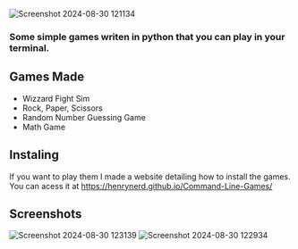 ![Screenshot 2024-08-30 121134](https://github.com/user-attachments/assets/1c5f7cfd-d0d7-4ed2-b341-f799f27b10fe)

### Some simple games writen in python that you can play in your terminal.

## Games Made
- Wizzard Fight Sim
- Rock, Paper, Scissors
- Random Number Guessing Game
- Math Game

## Instaling
If you want to play them I made a website detailing how to install the games.
You can acess it at https://henrynerd.github.io/Command-Line-Games/

## Screenshots
![Screenshot 2024-08-30 123139](https://github.com/user-attachments/assets/60a755dd-bb0d-4653-8dd3-1892cdefe39e)
![Screenshot 2024-08-30 122934](https://github.com/user-attachments/assets/32572e7a-1faf-46ab-9787-ff6d1f680a55)
